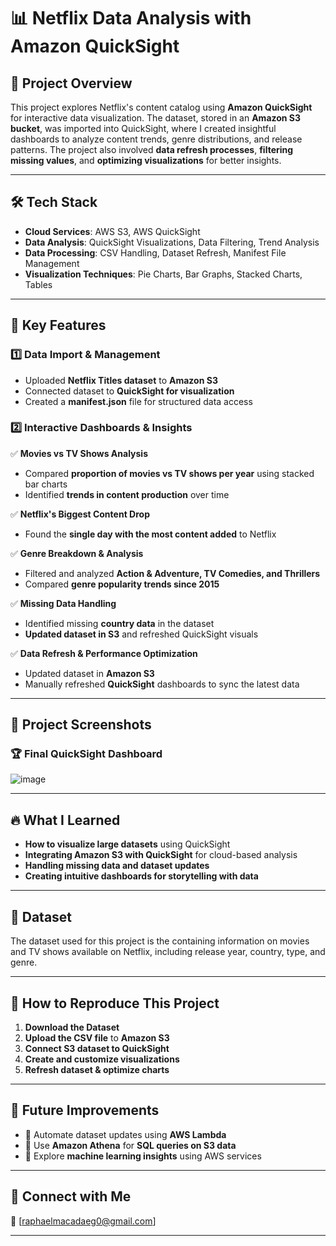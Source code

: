 # 📊 Netflix Data Analysis with Amazon QuickSight  
## 🚀 Project Overview  
This project explores Netflix's content catalog using **Amazon QuickSight** for interactive data visualization. The dataset, stored in an **Amazon S3 bucket**, was imported into QuickSight, where I created insightful dashboards to analyze content trends, genre distributions, and release patterns. The project also involved **data refresh processes**, **filtering missing values**, and **optimizing visualizations** for better insights.  

---

## 🛠️ Tech Stack  
- **Cloud Services**: AWS S3, AWS QuickSight  
- **Data Analysis**: QuickSight Visualizations, Data Filtering, Trend Analysis  
- **Data Processing**: CSV Handling, Dataset Refresh, Manifest File Management  
- **Visualization Techniques**: Pie Charts, Bar Graphs, Stacked Charts, Tables  

---

## 📌 Key Features  

### 1️⃣ Data Import & Management  
- Uploaded **Netflix Titles dataset** to **Amazon S3**  
- Connected dataset to **QuickSight for visualization**  
- Created a **manifest.json** file for structured data access  

### 2️⃣ Interactive Dashboards & Insights  
✅ **Movies vs TV Shows Analysis**  
- Compared **proportion of movies vs TV shows per year** using stacked bar charts  
- Identified **trends in content production** over time  

✅ **Netflix's Biggest Content Drop**  
- Found the **single day with the most content added** to Netflix  

✅ **Genre Breakdown & Analysis**  
- Filtered and analyzed **Action & Adventure, TV Comedies, and Thrillers**  
- Compared **genre popularity trends since 2015**  

✅ **Missing Data Handling**  
- Identified missing **country data** in the dataset  
- **Updated dataset in S3** and refreshed QuickSight visuals  

✅ **Data Refresh & Performance Optimization**  
- Updated dataset in **Amazon S3**  
- Manually refreshed **QuickSight** dashboards to sync the latest data  

---

## 📸 Project Screenshots  
### 🏆 Final QuickSight Dashboard  

![image](https://github.com/user-attachments/assets/a5901577-e809-4e53-bbc4-a5af2f742dcc)

---

## 🔥 What I Learned  
- **How to visualize large datasets** using QuickSight  
- **Integrating Amazon S3 with QuickSight** for cloud-based analysis  
- **Handling missing data and dataset updates**  
- **Creating intuitive dashboards for storytelling with data**  

---

## 📂 Dataset  
The dataset used for this project is the  containing information on movies and TV shows available on Netflix, including release year, country, type, and genre.  

---

## 📝 How to Reproduce This Project  
1. **Download the Dataset** 
2. **Upload the CSV file** to **Amazon S3**  
3. **Connect S3 dataset to QuickSight**  
4. **Create and customize visualizations**  
5. **Refresh dataset & optimize charts**  

---


## 🎯 Future Improvements  
- 🔹 Automate dataset updates using **AWS Lambda**  
- 🔹 Use **Amazon Athena** for **SQL queries on S3 data**  
- 🔹 Explore **machine learning insights** using AWS services  

---

## 🔗 Connect with Me  
📩 [raphaelmacadaeg0@gmail.com] 

---
